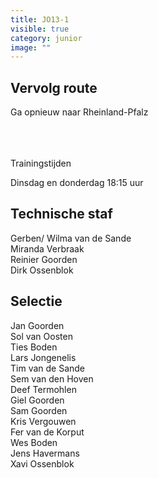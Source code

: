 ```yaml
---
title: JO13-1
visible: true
category: junior
image: ""
---
```

## Vervolg route



Ga opnieuw naar Rheinland-Pfalz

\
\
\
Trainingstijden

Dinsdag en donderdag 18:15 uur

## Technische staf

Gerben/ Wilma van de Sande\
Miranda Verbraak\
R﻿einier Goorden\
D﻿irk Ossenblok

## Selectie

J﻿an Goorden\
S﻿ol van Oosten\
T﻿ies Boden\
L﻿ars Jongenelis\
T﻿im van de Sande\
S﻿em van den Hoven\
D﻿eef Termohlen\
G﻿iel Goorden\
S﻿am Goorden\
K﻿ris Vergouwen\
F﻿er van de Korput\
W﻿es Boden\
J﻿ens Havermans\
X﻿avi Ossenblok